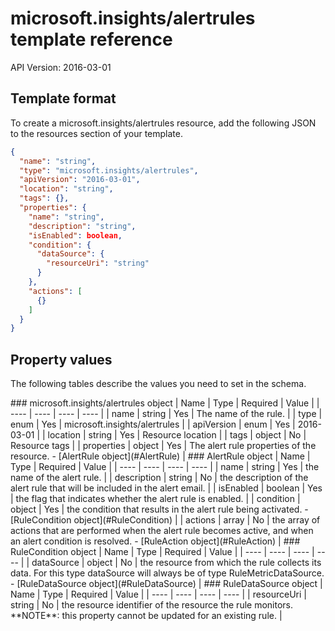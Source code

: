 # microsoft.insights/alertrules template reference
API Version: 2016-03-01
## Template format

To create a microsoft.insights/alertrules resource, add the following JSON to the resources section of your template.

```json
{
  "name": "string",
  "type": "microsoft.insights/alertrules",
  "apiVersion": "2016-03-01",
  "location": "string",
  "tags": {},
  "properties": {
    "name": "string",
    "description": "string",
    "isEnabled": boolean,
    "condition": {
      "dataSource": {
        "resourceUri": "string"
      }
    },
    "actions": [
      {}
    ]
  }
}
```
## Property values

The following tables describe the values you need to set in the schema.

<a id="microsoft.insights/alertrules" />
### microsoft.insights/alertrules object
|  Name | Type | Required | Value |
|  ---- | ---- | ---- | ---- |
|  name | string | Yes | The name of the rule. |
|  type | enum | Yes | microsoft.insights/alertrules |
|  apiVersion | enum | Yes | 2016-03-01 |
|  location | string | Yes | Resource location |
|  tags | object | No | Resource tags |
|  properties | object | Yes | The alert rule properties of the resource. - [AlertRule object](#AlertRule) |


<a id="AlertRule" />
### AlertRule object
|  Name | Type | Required | Value |
|  ---- | ---- | ---- | ---- |
|  name | string | Yes | the name of the alert rule. |
|  description | string | No | the description of the alert rule that will be included in the alert email. |
|  isEnabled | boolean | Yes | the flag that indicates whether the alert rule is enabled. |
|  condition | object | Yes | the condition that results in the alert rule being activated. - [RuleCondition object](#RuleCondition) |
|  actions | array | No | the array of actions that are performed when the alert rule becomes active, and when an alert condition is resolved. - [RuleAction object](#RuleAction) |


<a id="RuleCondition" />
### RuleCondition object
|  Name | Type | Required | Value |
|  ---- | ---- | ---- | ---- |
|  dataSource | object | No | the resource from which the rule collects its data. For this type dataSource will always be of type RuleMetricDataSource. - [RuleDataSource object](#RuleDataSource) |


<a id="RuleDataSource" />
### RuleDataSource object
|  Name | Type | Required | Value |
|  ---- | ---- | ---- | ---- |
|  resourceUri | string | No | the resource identifier of the resource the rule monitors. **NOTE**: this property cannot be updated for an existing rule. |

